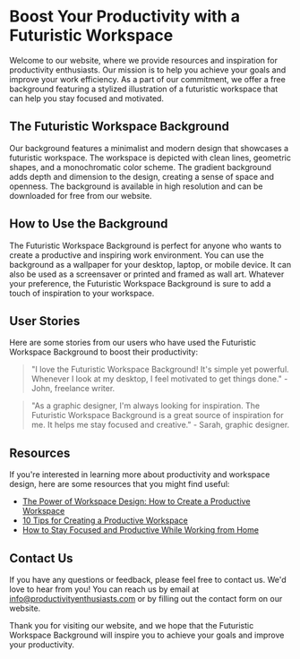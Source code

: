 <!--font:Futura-->

# Boost Your Productivity with a Futuristic Workspace

Welcome to our website, where we provide resources and inspiration for productivity enthusiasts. Our mission is to help you achieve your goals and improve your work efficiency. As a part of our commitment, we offer a free background featuring a stylized illustration of a futuristic workspace that can help you stay focused and motivated.

## The Futuristic Workspace Background

Our background features a minimalist and modern design that showcases a futuristic workspace. The workspace is depicted with clean lines, geometric shapes, and a monochromatic color scheme. The gradient background adds depth and dimension to the design, creating a sense of space and openness. The background is available in high resolution and can be downloaded for free from our website.

## How to Use the Background

The Futuristic Workspace Background is perfect for anyone who wants to create a productive and inspiring work environment. You can use the background as a wallpaper for your desktop, laptop, or mobile device. It can also be used as a screensaver or printed and framed as wall art. Whatever your preference, the Futuristic Workspace Background is sure to add a touch of inspiration to your workspace.

## User Stories

Here are some stories from our users who have used the Futuristic Workspace Background to boost their productivity:

> "I love the Futuristic Workspace Background! It's simple yet powerful. Whenever I look at my desktop, I feel motivated to get things done." - John, freelance writer.

> "As a graphic designer, I'm always looking for inspiration. The Futuristic Workspace Background is a great source of inspiration for me. It helps me stay focused and creative." - Sarah, graphic designer.

## Resources

If you're interested in learning more about productivity and workspace design, here are some resources that you might find useful:

- [The Power of Workspace Design: How to Create a Productive Workspace](#)
- [10 Tips for Creating a Productive Workspace](#)
- [How to Stay Focused and Productive While Working from Home](#)

## Contact Us

If you have any questions or feedback, please feel free to contact us. We'd love to hear from you! You can reach us by email at info@productivityenthusiasts.com or by filling out the contact form on our website.

Thank you for visiting our website, and we hope that the Futuristic Workspace Background will inspire you to achieve your goals and improve your productivity.

<!--

Write me content for website with wallpaper which alt text is:

"A wallpaper featuring a stylized illustration of a futuristic workspace, with a minimalist and modern design, set against a gradient background."

The name/title of the page should not be 1:1 copy of the alt text but rather a real content of the website which is using this wallpaper.

- Use markdown format 
- Start with heading
- Heading should be short and concise
- The content should look like a real website 
- The website should not be about the wallpaper, wallpaper is just a related background
- Heading should be contain work "wallpaper" or "background"
- Include real sections like references, contact, user stories, etc. use things relevant to the page purpose.
- Feel free to use structure like headings, bullets, numbering, blockquotes, paragraphs, horizontal lines, etc.
- You can use formatting like bold or _italic_
- You can include UTF-8 emojis
- Links should be only #hash anchors (and you can refer to the document itself)
- Do not include images


---


# Future Workspace Wallpaper for Productivity Enthusiasts

Welcome to our website, where we provide resources and inspiration for productivity enthusiasts. Our website is designed to help you achieve your goals and improve your work efficiency. As a part of our mission, we offer a free wallpaper featuring a stylized illustration of a futuristic workspace that can help you stay focused and motivated.

## The Future Workspace Wallpaper

Our wallpaper features a minimalist and modern design that showcases a futuristic workspace. The workspace is depicted with clean lines, geometric shapes, and a monochromatic color scheme. The gradient background adds depth and dimension to the design, creating a sense of space and openness. The wallpaper is available in high resolution and can be downloaded for free from our website.

## How to Use the Wallpaper

The Future Workspace Wallpaper is perfect for anyone who wants to create a productive and inspiring work environment. You can use the wallpaper as a background for your desktop, laptop, or mobile device. It can also be used as a screensaver or printed and framed as wall art. Whatever your preference, the Future Workspace Wallpaper is sure to add a touch of inspiration to your workspace.

## User Stories

Here are some stories from our users who have used the Future Workspace Wallpaper to boost their productivity:

> "I love the Future Workspace Wallpaper! It's simple yet powerful. Whenever I look at my desktop, I feel motivated to get things done." - John, freelance writer.

> "As a graphic designer, I'm always looking for inspiration. The Future Workspace Wallpaper is a great source of inspiration for me. It helps me stay focused and creative." - Sarah, graphic designer.

## References

If you're interested in learning more about productivity and workspace design, here are some resources that you might find useful:

- [The Power of Workspace Design: How to Create a Productive Workspace](#)
- [10 Tips for Creating a Productive Workspace](#)
- [How to Stay Focused and Productive While Working from Home](#)

## Contact Us

If you have any questions or feedback, please feel free to contact us. We'd love to hear from you! You can reach us by email at info@productivityenthusiasts.com or by filling out the contact form on our website.

Thank you for visiting our website, and we hope that the Future Workspace Wallpaper will inspire you to achieve your goals and improve your productivity.


---


Heading should not include word "wallpaper". The website should not be about the wallpaper itself, wallpaper is just a related background, rewrite whole content.


---


Heading should not include word "wallpaper". The website should not be about the wallpaper itself, wallpaper is just a related background, rewrite whole content.


---


# Boost Your Productivity with a Futuristic Workspace

Welcome to our website, where we provide resources and inspiration for productivity enthusiasts. Our mission is to help you achieve your goals and improve your work efficiency. As a part of our commitment, we offer a free background featuring a stylized illustration of a futuristic workspace that can help you stay focused and motivated.

## The Futuristic Workspace Background

Our background features a minimalist and modern design that showcases a futuristic workspace. The workspace is depicted with clean lines, geometric shapes, and a monochromatic color scheme. The gradient background adds depth and dimension to the design, creating a sense of space and openness. The background is available in high resolution and can be downloaded for free from our website.

## How to Use the Background

The Futuristic Workspace Background is perfect for anyone who wants to create a productive and inspiring work environment. You can use the background as a wallpaper for your desktop, laptop, or mobile device. It can also be used as a screensaver or printed and framed as wall art. Whatever your preference, the Futuristic Workspace Background is sure to add a touch of inspiration to your workspace.

## User Stories

Here are some stories from our users who have used the Futuristic Workspace Background to boost their productivity:

> "I love the Futuristic Workspace Background! It's simple yet powerful. Whenever I look at my desktop, I feel motivated to get things done." - John, freelance writer.

> "As a graphic designer, I'm always looking for inspiration. The Futuristic Workspace Background is a great source of inspiration for me. It helps me stay focused and creative." - Sarah, graphic designer.

## Resources

If you're interested in learning more about productivity and workspace design, here are some resources that you might find useful:

- [The Power of Workspace Design: How to Create a Productive Workspace](#)
- [10 Tips for Creating a Productive Workspace](#)
- [How to Stay Focused and Productive While Working from Home](#)

## Contact Us

If you have any questions or feedback, please feel free to contact us. We'd love to hear from you! You can reach us by email at info@productivityenthusiasts.com or by filling out the contact form on our website.

Thank you for visiting our website, and we hope that the Futuristic Workspace Background will inspire you to achieve your goals and improve your productivity.

-->
